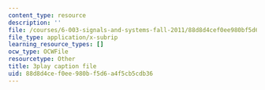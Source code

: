 ```yaml
---
content_type: resource
description: ''
file: /courses/6-003-signals-and-systems-fall-2011/88d8d4cef0ee980bf5d6a4f5cb5cdb36_gwa-Rh0u6bs.srt
file_type: application/x-subrip
learning_resource_types: []
ocw_type: OCWFile
resourcetype: Other
title: 3play caption file
uid: 88d8d4ce-f0ee-980b-f5d6-a4f5cb5cdb36
---
```

